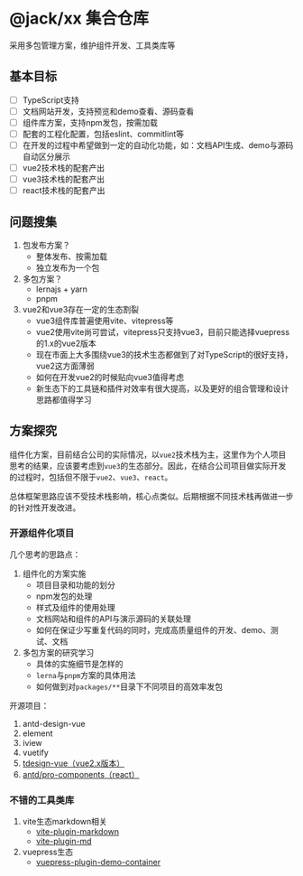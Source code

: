# @jack/xx 集合仓库

采用多包管理方案，维护组件开发、工具类库等

## 基本目标

- [ ] TypeScript支持
- [ ] 文档网站开发，支持预览和demo查看、源码查看
- [ ] 组件库方案，支持npm发包，按需加载
- [ ] 配套的工程化配置，包括eslint、commitlint等
- [ ] 在开发的过程中希望做到一定的自动化功能，如：文档API生成、demo与源码自动区分展示
- [ ] vue2技术栈的配套产出
- [ ] vue3技术栈的配套产出
- [ ] react技术栈的配套产出

## 问题搜集

1. 包发布方案？
   - 整体发布、按需加载
   - 独立发布为一个包
2. 多包方案？
   - lernajs + yarn
   - pnpm
3. vue2和vue3存在一定的生态割裂
   - vue3组件库普遍使用vite、vitepress等
   - vue2使用vite尚可尝试，vitepress只支持vue3，目前只能选择vuepress的1.x的vue2版本
   - 现在市面上大多围绕vue3的技术生态都做到了对TypeScript的很好支持，vue2这方面薄弱
   - 如何在开发vue2的时候贴向vue3值得考虑
   - 新生态下的工具链和插件对效率有很大提高，以及更好的组合管理和设计思路都值得学习

## 方案探究

组件化方案，目前结合公司的实际情况，以`vue2`技术栈为主，这里作为个人项目思考的结果，应该要考虑到`vue3`的生态部分。因此，在结合公司项目做实际开发的过程时，包括但不限于`vue2`、`vue3`、`react`。

总体框架思路应该不受技术栈影响，核心点类似。后期根据不同技术栈再做进一步的针对性开发改进。

### 开源组件化项目

几个思考的思路点：

1. 组件化的方案实施
   - 项目目录和功能的划分
   - npm发包的处理
   - 样式及组件的使用处理
   - 文档网站和组件的API与演示源码的关联处理
   - 如何在保证少写重复代码的同时，完成高质量组件的开发、demo、测试、文档
2. 多包方案的研究学习
   - 具体的实施细节是怎样的
   - `lerna`与`pnpm`方案的具体用法
   - 如何做到对`packages/**`目录下不同项目的高效率发包

开源项目：

1. antd-design-vue
2. element
3. iview
4. vuetify
5. [tdesign-vue（vue2.x版本）](https://github.com/Tencent/tdesign-vue)
6. [antd/pro-components（react）](https://github.com/ant-design/pro-components)

<!-- 心里倾向：

对于element、iview组件库的官方文档比较满意 -->

### 不错的工具类库

1. vite生态markdown相关
   - [vite-plugin-markdown](https://github.com/hmsk/vite-plugin-markdown)
   - [vite-plugin-md](https://github.com/antfu/vite-plugin-md)
2. vuepress生态
   - [vuepress-plugin-demo-container](https://github.com/calebman/vuepress-plugin-demo-container)
